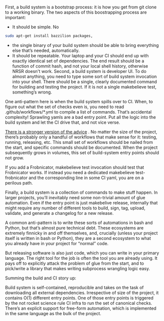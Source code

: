 First, a build system is a bootstrap process: it is how you get from git clone to a working binary. The two aspects of this boostrapping process are important:

- It should be simple. No
```sh
sudo apt-get install bazzilion packages,
```
- the single binary of your build system should be able to bring everything else that’s needed, automatically.
- It should be repeatable. Your laptop and your CI should end up with exactly identical set of dependencies. The end result should be a function of commit hash, and not your local shell history, otherwise NRSR doesn't work.
Second, a build system is developer UI. To do almost anything, you need to type some sort of build system invocation into your shell. There should be a single, clearly documented command for building and testing the project. If it is not a single makebelieve test, something’s wrong.

One anti-pattern here is when the build system spills over to CI. When, to figure out what the set of checks even is, you need to read .github/workflows/\*.yml to compile a list of commands. That’s accidental complexity! Sprawling yamls are a bad entry point. Put all the logic into the build system and let the CI drive that, and not vice verse.

[There is a stronger version of the advice](<https://matklad.github.io/2023/12/31/O(1)-build-file.html>)
. No matter the size of the project, there’s probably only a handful of workflows that make sense for it: testing, running, releasing, etc. This small set of workflows should be nailed from the start, and specific commands should be documented. When the project subsequently grows in volumes, this set of build-system entry points should not grow.

If you add a Frobnicator, makebelieve test invocation should test that Frobnicator works. If instead you need a dedicated makebelieve test-frobnicator and the corresponding line in some CI yaml, you are on a perilous path.

Finally, a build system is a collection of commands to make stuff happen. In larger projects, you’ll inevitably need some non-trivial amount of glue automation. Even if the entry point is just makebelive release, internally that might require any number of different tools to build, sign, tag, upload, validate, and generate a changelog for a new release.

A common anti-pattern is to write these sorts of automations in bash and Python, but that’s almost pure technical debt. These ecosystems are extremely finnicky in and off themselves, and, crucially (unless your project itself is written in bash or Python), they are a second ecosystem to what you already have in your project for “normal” code.

But releasing software is also just code, which you can write in your primary language. The right tool for the job is often the tool you are already using. It pays off to explicitly attack the problem of glue from the start, and to pick/write a library that makes writing subprocess wrangling logic easy.

Summing the build and CI story up:

Build system is self-contained, reproducible and takes on the task of downloading all external dependencies. Irrespective of size of the project, it contains O(1) different entry points. One of those entry points is triggered by the not rocket science rule CI infra to run the set of canonical checks. There’s an explicit support for free-form automation, which is implemented in the same language as the bulk of the project.
